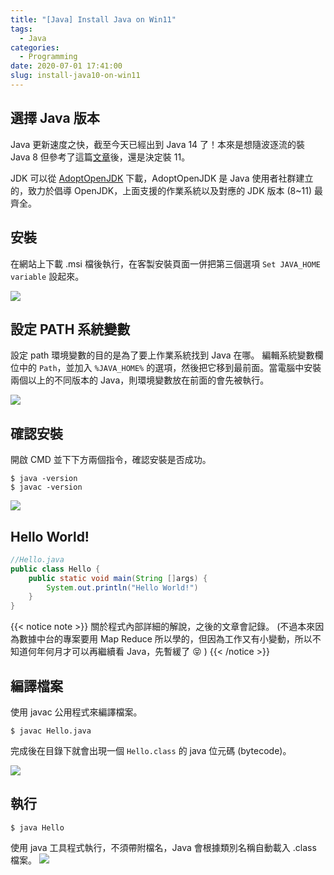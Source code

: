 ```yaml
---
title: "[Java] Install Java on Win11"
tags:
  - Java
categories:
  - Programming
date: 2020-07-01 17:41:00
slug: install-java10-on-win11
---
```


## 選擇 Java 版本

Java 更新速度之快，截至今天已經出到 Java 14 了！本來是想隨波逐流的裝 Java 8 但參考了這篇[文章](https://medium.com/swlh/why-do-people-stick-with-java8-acb95ef65f0c)後，還是決定裝 11。

<!--more-->

JDK 可以從 [AdoptOpenJDK](https://adoptopenjdk.net/releases.html) 下載，AdoptOpenJDK 是 Java 使用者社群建立的，致力於倡導 OpenJDK，上面支援的作業系統以及對應的 JDK 版本 (8~11) 最齊全。

## 安裝

在網站上下載 .msi 檔後執行，在客製安裝頁面一併把第三個選項 `Set JAVA_HOME variable` 設起來。

![](https://imgur.com/Ue4j8TH.png)

## 設定 PATH 系統變數

設定 path 環境變數的目的是為了要上作業系統找到 Java 在哪。
編輯系統變數欄位中的 `Path`，並加入 `%JAVA_HOME%` 的選項，然後把它移到最前面。當電腦中安裝兩個以上的不同版本的 Java，則環境變數放在前面的會先被執行。

![](https://imgur.com/Em1c46E.png)

## 確認安裝

開啟 CMD 並下下方兩個指令，確認安裝是否成功。

```
$ java -version
$ javac -version
```

![](https://imgur.com/G8DUM6M.png)

## Hello World!

```java
//Hello.java
public class Hello {
    public static void main(String []args) {
        System.out.println("Hello World!")
    }
}
```

{{< notice note >}}
關於程式內部詳細的解說，之後的文章會記錄。
(不過本來因為數據中台的專案要用 Map Reduce 所以學的，但因為工作又有小變動，所以不知道何年何月才可以再繼續看 Java，先暫緩了 :stuck_out_tongue_closed_eyes: )
{{< /notice >}}

## 編譯檔案

使用 javac 公用程式來編譯檔案。

```
$ javac Hello.java
```

完成後在目錄下就會出現一個 `Hello.class` 的 java 位元碼 (bytecode)。

![](https://imgur.com/YHyPdOX.png)

## 執行

```
$ java Hello
```

使用 java 工具程式執行，不須帶附檔名，Java 會根據類別名稱自動載入 .class 檔案。
![](https://imgur.com/M4ZkQXa.png)
